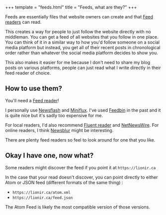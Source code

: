 +++
template = "feeds.html"
title = "Feeds, what are they?"
+++

Feeds are essentially files that website owners can create and that [Feed readers](https://en.wikipedia.org/wiki/News_aggregator) can read.

This creates a way for people to just follow the website directly with no middleman. You can get a feed of all websites that you follow in 
one place. You can think of it in a similar way to how you'd follow someone on a social media platform but instead, you get all of their recent
posts in chronological order rather than whatever the social media platform decides to show you.

This also makes it easier for me because I don't need to share my blog posts on various platforms, people can just read
what I write directly in their feed reader of choice.

## How to use them?

You'll need a [Feed reader](https://en.wikipedia.org/wiki/News_aggregator)!

I personally use [Newsflash](https://flathub.org/apps/details/com.gitlab.newsflash) and [Miniflux](https://miniflux.app/). I've used [Feedbin](https://feedbin.com) in the
past and it is quite nice but it's sadly too expensive for me.

For local readers, I'd also recommend [Fluent reader](https://hyliu.me/fluent-reader/) and [NetNewsWire](https://netnewswire.com/). For online readers,
I think [Newsblur](https://newsblur.com/) might be interesting.

There are plenty feed readers so feel to look around for one that you like.

## Okay I have one, now what?

Some readers might discover the feed if you point it at `https://lionir.ca`

In the case that your read doesn't discover, you can point directly to either Atom or JSON feed (different formats of the same thing) : 

- `https://lionir.ca/atom.xml`
- `https://lionir.ca/feed.json`

The Atom Feed is likely the most compatible version of those versions.

